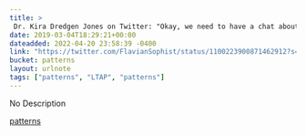 ```yaml
---
title: > 
 Dr. Kira Dredgen Jones on Twitter: "Okay, we need to have a chat about Roman portraiture. My feed is now full of horrifying #Nero reconstructions and I highly suggest that you don't look directly into his eyes because he might steal your soul. Thanks to @
date: 2019-03-04T18:29:21+00:00
dateadded: 2022-04-20 23:58:39 -0400
link: "https://twitter.com/FlavianSophist/status/1100223900871462912?s=19"
bucket: patterns
layout: urlnote
tags: ["patterns", "LTAP", "patterns"]
--- 
```

No Description
 <!-- end excerpt --> 
<div class='bucket'><a class='internal-link' href='/buckets/patterns'>patterns</a></div> 
